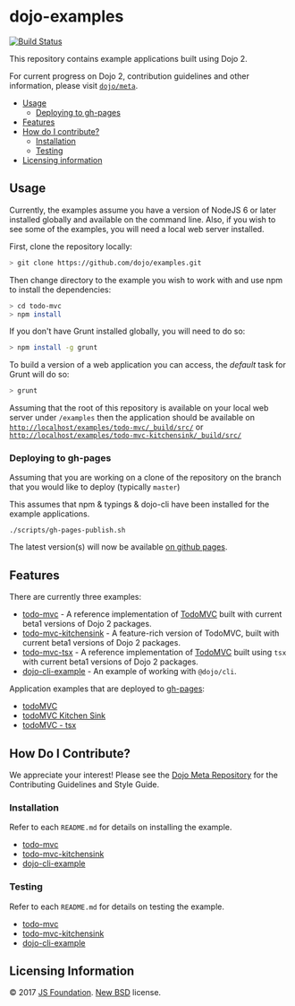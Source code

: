 # dojo-examples


[![Build Status](https://travis-ci.org/dojo/examples.svg?branch=master)](https://travis-ci.org/dojo/examples)

This repository contains example applications built using Dojo 2.

For current progress on Dojo 2, contribution guidelines and other information, please visit [`dojo/meta`](https://github.com/dojo/meta).

- [Usage](#usage)
  - [Deploying to gh-pages](#deploying-to-gh-pages)
- [Features](#features)
- [How do I contribute?](#how-do-i-contribute)
  - [Installation](#installation)
  - [Testing](#testing)
- [Licensing information](#licensing-information)

## Usage

Currently, the examples assume you have a version of NodeJS 6 or later installed globally and available on the command line.  Also, if you wish to see some of the examples, you will need a local web server installed.

First, clone the repository locally:

```sh
> git clone https://github.com/dojo/examples.git
```

Then change directory to the example you wish to work with and use npm to install the dependencies:

```sh
> cd todo-mvc
> npm install
```

If you don't have Grunt installed globally, you will need to do so:

```sh
> npm install -g grunt
```

To build a version of a web application you can access, the *default* task for Grunt will do so:

```sh
> grunt
```

Assuming that the root of this repository is available on your local web server under `/examples` then the
application should be available on [`http://localhost/examples/todo-mvc/_build/src/`](http://localhost/examples/todo-mvc/_build/src/) or [`http://localhost/examples/todo-mvc-kitchensink/_build/src/`](http://localhost/examples/todo-mvc-kitchensink/_build/src/)


### Deploying to gh-pages

Assuming that you are working on a clone of the repository on the branch that you would like to deploy (typically `master`)

This assumes that npm & typings & dojo-cli have been installed for the example applications.

```shell
./scripts/gh-pages-publish.sh
```

The latest version(s) will now be available [on github pages](https://dojo.github.io/examples).

## Features

There are currently three examples:

- [todo-mvc](./todo-mvc) - A reference implementation of [TodoMVC](http://todomvc.com/) built with current beta1 versions of Dojo 2 packages.
- [todo-mvc-kitchensink](./todo-mvc-kitchensink) - A feature-rich version of TodoMVC, built with current beta1 versions of Dojo 2 packages.
- [todo-mvc-tsx](./todo-mvc-tsx) - A reference implementation of [TodoMVC](http://todomvc.com/) built using `tsx` with current beta1 versions of Dojo 2 packages.
- [dojo-cli-example](./dojo-cli-example) - An example of working with `@dojo/cli`.

Application examples that are deployed to [gh-pages](https://dojo.github.io/examples):

 - [todoMVC](https://dojo.github.io/examples/todo-mvc)
 - [todoMVC Kitchen Sink](https://dojo.github.io/examples/todo-mvc-kitchensink)
 - [todoMVC - tsx](https://dojo.github.io/examples/todo-mvc-tsx)

## How Do I Contribute?

We appreciate your interest!  Please see the [Dojo Meta Repository](https://github.com/dojo/meta#readme) for the
Contributing Guidelines and Style Guide.

### Installation

Refer to each `README.md` for details on installing the example.

* [todo-mvc](./todo-mvc/README.md)
* [todo-mvc-kitchensink](./todo-mvc-kitchensink/README.md)
* [dojo-cli-example](./dojo-cli-example/README.md)

### Testing

Refer to each `README.md` for details on testing the example.

* [todo-mvc](./todo-mvc/README.md)
* [todo-mvc-kitchensink](./todo-mvc-kitchensink/README.md)
* [dojo-cli-example](./dojo-cli-example/README.md)

## Licensing Information

© 2017 [JS Foundation](https://js.foundation/). [New BSD](http://opensource.org/licenses/BSD-3-Clause) license.
